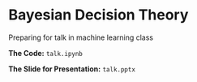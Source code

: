 # Bayesian Decision Theory

Preparing for talk in machine learning class

**The Code:**
`talk.ipynb`

**The Slide for Presentation:**
`talk.pptx`
